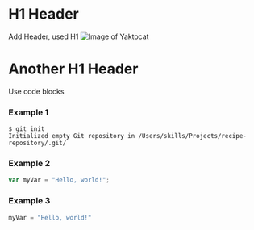 # H1 Header
Add Header, used H1
![Image of Yaktocat](https://octodex.github.com/images/yaktocat.png)
# Another H1 Header
Use code blocks
### Example 1
```
$ git init
Initialized empty Git repository in /Users/skills/Projects/recipe-repository/.git/
```
### Example 2
``` javascript
var myVar = "Hello, world!";
```
### Example 3
``` python
myVar = "Hello, world!"
```
